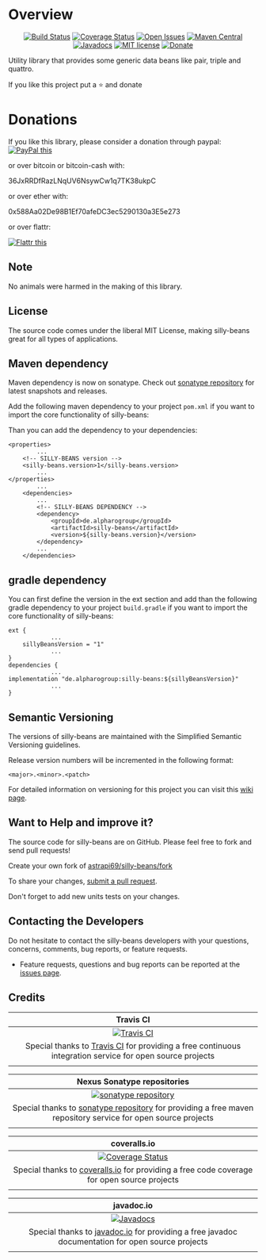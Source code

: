 # Overview

<div align="center">

[![Build Status](https://travis-ci.org/astrapi69/silly-beans.svg?branch=develop)](https://travis-ci.org/astrapi69/silly-beans) 
[![Coverage Status](https://coveralls.io/repos/github/astrapi69/silly-beans/badge.svg?branch=develop)](https://coveralls.io/github/astrapi69/silly-beans?branch=develop) 
[![Open Issues](https://img.shields.io/github/issues/astrapi69/silly-beans.svg?style=flat)](https://github.com/astrapi69/silly-beans/issues) 
[![Maven Central](https://maven-badges.herokuapp.com/maven-central/de.alpharogroup/silly-beans/badge.svg)](https://maven-badges.herokuapp.com/maven-central/de.alpharogroup/silly-beans)
[![Javadocs](http://www.javadoc.io/badge/de.alpharogroup/silly-beans.svg)](http://www.javadoc.io/doc/de.alpharogroup/silly-beans)
[![MIT license](http://img.shields.io/badge/license-MIT-brightgreen.svg?style=flat)](http://opensource.org/licenses/MIT)
[![Donate](https://img.shields.io/badge/donate-❤-ff2244.svg)](https://www.paypal.com/cgi-bin/webscr?cmd=_s-xclick&hosted_button_id=GVBTWLRAZ7HB8)

</div>

Utility library that provides some generic data beans like pair, triple and quattro.

If you like this project put a ⭐ and donate

# Donations

If you like this library, please consider a donation through paypal: <a href="https://www.paypal.com/cgi-bin/webscr?cmd=_s-xclick&hosted_button_id=MJ7V43GU2H386" target="_blank">
<img src="https://www.paypalobjects.com/en_US/GB/i/btn/btn_donateCC_LG.gif" alt="PayPal this" title="PayPal – The safer, easier way to pay online!" border="0" />
</a>

or over bitcoin or bitcoin-cash with:

36JxRRDfRazLNqUV6NsywCw1q7TK38ukpC

or over ether with:

0x588Aa02De98B1Ef70afeDC3ec5290130a3E5e273

or over flattr:
  
<a href="http://flattr.com/thing/4067696/astrapi69silly-beans-on-GitHub" target="_blank">
<img src="http://api.flattr.com/button/flattr-badge-large.png" alt="Flattr this" title="Flattr this" border="0" />
</a>

## Note

No animals were harmed in the making of this library.

## License

The source code comes under the liberal MIT License, making silly-beans great for all types of applications.

## Maven dependency

Maven dependency is now on sonatype.
Check out [sonatype repository](https://oss.sonatype.org/index.html#nexus-search;gav~de.alpharogroup~silly-beans~~~) for latest snapshots and releases.

Add the following maven dependency to your project `pom.xml` if you want to import the core functionality of silly-beans:

Than you can add the dependency to your dependencies:

	<properties>
			...
		<!-- SILLY-BEANS version -->
		<silly-beans.version>1</silly-beans.version>
			...
	</properties>
			...
		<dependencies>
			...
			<!-- SILLY-BEANS DEPENDENCY -->
			<dependency>
				<groupId>de.alpharogroup</groupId>
				<artifactId>silly-beans</artifactId>
				<version>${silly-beans.version}</version>
			</dependency>
			...
		</dependencies>

			
## gradle dependency

You can first define the version in the ext section and add than the following gradle dependency to your project `build.gradle` if you want to import the core functionality of silly-beans:

```
ext {
			...
    sillyBeansVersion = "1"
			...
}
dependencies {
			...
implementation "de.alpharogroup:silly-beans:${sillyBeansVersion}"
			...
}
```
		
## Semantic Versioning

The versions of silly-beans are maintained with the Simplified Semantic Versioning guidelines.

Release version numbers will be incremented in the following format:

`<major>.<minor>.<patch>`

For detailed information on versioning for this project you can visit this [wiki page](https://github.com/lightblueseas/mvn-parent-projects/wiki/Simplified-Semantic-Versioning).

## Want to Help and improve it? ###

The source code for silly-beans are on GitHub. Please feel free to fork and send pull requests!

Create your own fork of [astrapi69/silly-beans/fork](https://github.com/astrapi69/silly-beans/fork)

To share your changes, [submit a pull request](https://github.com/astrapi69/silly-beans/pull/new/develop).

Don't forget to add new units tests on your changes.

## Contacting the Developers

Do not hesitate to contact the silly-beans developers with your questions, concerns, comments, bug reports, or feature requests.
- Feature requests, questions and bug reports can be reported at the [issues page](https://github.com/astrapi69/silly-beans/issues).

## Credits

|**Travis CI**|
|     :---:      |
|[![Travis CI](https://travis-ci.com/images/logos/TravisCI-Full-Color.png)](https://coveralls.io/github/astrapi69/silly-beans?branch=develop)|
|Special thanks to [Travis CI](https://travis-ci.org) for providing a free continuous integration service for open source projects|
|     <img width=1000/>     |

|**Nexus Sonatype repositories**|
|     :---:      |
|[![sonatype repository](https://img.shields.io/nexus/r/https/oss.sonatype.org/de.alpharogroup/silly-beans.svg?style=for-the-badge)](https://oss.sonatype.org/index.html#nexus-search;gav~de.alpharogroup~silly-beans~~~)|
|Special thanks to [sonatype repository](https://www.sonatype.com) for providing a free maven repository service for open source projects|
|     <img width=1000/>     |

|**coveralls.io**|
|     :---:      |
|[![Coverage Status](https://coveralls.io/repos/github/astrapi69/silly-beans/badge.svg?branch=develop)](https://coveralls.io/github/astrapi69/silly-beans?branch=develop)|
|Special thanks to [coveralls.io](https://coveralls.io) for providing a free code coverage for open source projects|
|     <img width=1000/>     |

|**javadoc.io**|
|     :---:      |
|[![Javadocs](http://www.javadoc.io/badge/de.alpharogroup/silly-beans.svg)](http://www.javadoc.io/doc/de.alpharogroup/silly-beans)|
|Special thanks to [javadoc.io](http://www.javadoc.io) for providing a free javadoc documentation for open source projects|
|     <img width=1000/>     |
